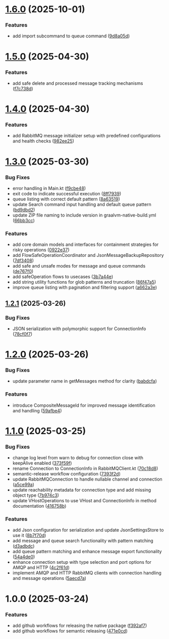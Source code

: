 # [1.6.0](https://github.com/joaoseidel/rmq-cli/compare/v1.5.0...v1.6.0) (2025-10-01)


### Features

* add import subcommand to queue command ([9d8a05d](https://github.com/joaoseidel/rmq-cli/commit/9d8a05d1845d46e6a93ff2619613cdebab8f14eb))

# [1.5.0](https://github.com/joaoseidel/rmq-cli/compare/v1.4.0...v1.5.0) (2025-04-30)


### Features

* add safe delete and processed message tracking mechanisms ([f7c738d](https://github.com/joaoseidel/rmq-cli/commit/f7c738daf80493e884d9957e789f362ecff3afe8))

# [1.4.0](https://github.com/joaoseidel/rmq-cli/compare/v1.3.0...v1.4.0) (2025-04-30)


### Features

* add RabbitMQ message initializer setup with predefined configurations and health checks ([982ee25](https://github.com/joaoseidel/rmq-cli/commit/982ee2555b7a1a37d296f777b0619d6304932e8c))

# [1.3.0](https://github.com/joaoseidel/rmq-cli/compare/v1.2.1...v1.3.0) (2025-03-30)


### Bug Fixes

* error handling in Main.kt ([f9cbe48](https://github.com/joaoseidel/rmq-cli/commit/f9cbe488b298790059e756eaa29f8739cfd4fcc4))
* exit code to indicate successful execution ([8ff7939](https://github.com/joaoseidel/rmq-cli/commit/8ff793976e5340fcd98c0521c96643251d5e0f48))
* queue listing with correct default pattern ([8a63519](https://github.com/joaoseidel/rmq-cli/commit/8a635192c9569fe8628714055fa760713a509930))
* update Search command input handling and default queue pattern ([bd9dbd2](https://github.com/joaoseidel/rmq-cli/commit/bd9dbd2175ff6926de7e3589f7fd23f425a3f796))
* update ZIP file naming to include version in graalvm-native-build.yml ([66bb3cc](https://github.com/joaoseidel/rmq-cli/commit/66bb3cc45dd2e17358966b2235e7858ecb9965cb))


### Features

* add core domain models and interfaces for containment strategies for risky operations ([0922e37](https://github.com/joaoseidel/rmq-cli/commit/0922e371032ee7d0f6a5a021d223ada5c9b22b49))
* add FlowSafeOperationCoordinator and JsonMessageBackupRepository ([7df3408](https://github.com/joaoseidel/rmq-cli/commit/7df34081e5517ca0ca336badd4b99a82ced8ead0))
* add safe and unsafe modes for message and queue commands ([de767f0](https://github.com/joaoseidel/rmq-cli/commit/de767f05e93e9784e76331544ed412ed266a9d63))
* add safeOperation flows to usecases ([3b7a44e](https://github.com/joaoseidel/rmq-cli/commit/3b7a44ee346bf9e14740fcfd2d4c74697b3d58c7))
* add string utility functions for glob patterns and truncation ([86f47a5](https://github.com/joaoseidel/rmq-cli/commit/86f47a54b312344534d096213938de03253b0eba))
* improve queue listing with pagination and filtering support ([a662a3e](https://github.com/joaoseidel/rmq-cli/commit/a662a3ece5bab1412444490a99dbd83b0215a987))

## [1.2.1](https://github.com/joaoseidel/rmq-cli/compare/v1.2.0...v1.2.1) (2025-03-26)


### Bug Fixes

* JSON serialization with polymorphic support for ConnectionInfo ([78cf0f7](https://github.com/joaoseidel/rmq-cli/commit/78cf0f7f9e04eb2358a8e0b6efeca9048050a1aa))

# [1.2.0](https://github.com/joaoseidel/rmq-cli/compare/v1.1.0...v1.2.0) (2025-03-26)


### Bug Fixes

* update parameter name in getMessages method for clarity ([babdcfa](https://github.com/joaoseidel/rmq-cli/commit/babdcfaf0381cb6d860457bace27bb78e3282f41))


### Features

* introduce CompositeMessageId for improved message identification and handling ([59afbe4](https://github.com/joaoseidel/rmq-cli/commit/59afbe4f8805b8d2e129604b4ff0dff131150daf))

# [1.1.0](https://github.com/joaoseidel/rmq-cli/compare/v1.0.0...v1.1.0) (2025-03-25)


### Bug Fixes

* change log level from warn to debug for connection close with keepAlive enabled ([373f59f](https://github.com/joaoseidel/rmq-cli/commit/373f59f1769cb2c5b588d058fbe62a3ed3a88fca))
* rename Connection to ConnectionInfo in RabbitMQClient.kt ([70c18d8](https://github.com/joaoseidel/rmq-cli/commit/70c18d8c74e6329add3e90a7129265e55fadd44c))
* semantic-release workflow configuration ([7393f2d](https://github.com/joaoseidel/rmq-cli/commit/7393f2dec44ea197d1697a9bf987b1d0c7bb456a))
* update RabbitMQConnection to handle nullable channel and connection ([a5ce99a](https://github.com/joaoseidel/rmq-cli/commit/a5ce99acd336535605923c848c81764499416510))
* update reachability metadata for connection type and add missing object type ([7b974c3](https://github.com/joaoseidel/rmq-cli/commit/7b974c3e852147cfcf5efe3513b0d8a5f6977fdb))
* update VHostOperations to use VHost and ConnectionInfo in method documentation ([416758b](https://github.com/joaoseidel/rmq-cli/commit/416758b40ba8a10e242e46977668b6b74da082ed))


### Features

* add Json configuration for serialization and update JsonSettingsStore to use it ([8b7f70d](https://github.com/joaoseidel/rmq-cli/commit/8b7f70d47e539817ac03b1e0462da45579705a65))
* add message and queue search functionality with pattern matching ([d3adbdc](https://github.com/joaoseidel/rmq-cli/commit/d3adbdc5b5e8f690bc1d14c6ca9fd5bef02c6ed9))
* add queue pattern matching and enhance message export functionality ([54a4de0](https://github.com/joaoseidel/rmq-cli/commit/54a4de021b41d5737014ff9f25411a02482ecaf1))
* enhance connection setup with type selection and port options for AMQP and HTTP ([4c2f61d](https://github.com/joaoseidel/rmq-cli/commit/4c2f61db9ea68b7df52d66f04120addfb8e1cf5e))
* implement AMQP and HTTP RabbitMQ clients with connection handling and message operations ([5aecd7a](https://github.com/joaoseidel/rmq-cli/commit/5aecd7a46db9f10ecbd75c676840b9e61bbe95d8))

# 1.0.0 (2025-03-24)


### Features

* add github workflows for releasing the native package ([f392af7](https://github.com/joaoseidel/rmq-cli/commit/f392af7eec263da5c648ede97ac47d7f44e40843))
* add github workflows for semantic releasing ([471e0cd](https://github.com/joaoseidel/rmq-cli/commit/471e0cdbcee0f8381a0c20c696d98cd18d170e96))
